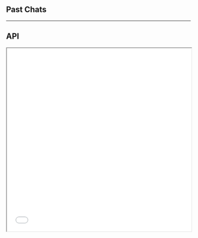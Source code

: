 ## Past Chats

<webc-api-to-table api_path="/api/current-user/user-data/chats"  ></webc-api-to-table>

---- 

## API
<iframe width="100%" height="500" src="/api/current-user/docs"><iframe>

